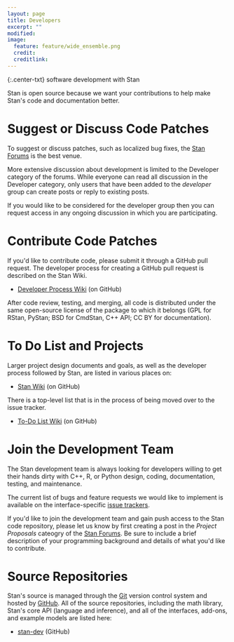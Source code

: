 ```yaml
---
layout: page
title: Developers
excerpt: ""
modified:
image:
  feature: feature/wide_ensemble.png
  credit:
  creditlink:
---
```


{:.center-txt}
software development with Stan

Stan is open source because we want your contributions to help make
Stan's code and documentation better.

# Suggest or Discuss Code Patches

To suggest or discuss patches, such as localized bug fixes, the
[Stan Forums](http://discourse.mc-stan.org/) is the best venue.  

More extensive discussion about development is limited to the
Developer category of the forums.  While everyone can read all
discussion in the Developer category, only users that have been
added to the _developer_ group can create posts or reply to existing
posts.

If you would like to be considered for the developer group then
you can request access in any ongoing discussion in which you are
participating.

# Contribute Code Patches

If you'd like to contribute code, please submit it through a GitHub
pull request.  The developer process for creating a GitHub pull request
is described on the Stan Wiki.

* <p>
  <a href="https://github.com/stan-dev/stan/wiki/Developer-process-overview">Developer
    Process Wiki</a>
  <span class="note">(on GitHub)</span>
  </p>

After code review, testing, and merging, all code is distributed
under the same open-source license of the package to which it
belongs (GPL for RStan, PyStan; BSD for CmdStan, C++ API; CC
BY for documentation).

# To Do List and Projects

Larger project design documents and goals, as well as the
developer process followed by Stan, are listed in various places on:

* <p>
  <a href="https://github.com/stan-dev/stan/wiki">Stan Wiki</a>
  <span class="note">(on GitHub)</span>
  </p>

There is a top-level list that is in the process of being moved
over to the issue tracker.

* <p><a href="https://github.com/stan-dev/stan/wiki/Longer-Term-To-Do-List">To-Do
    List Wiki</a>
  <span class="note">(on GitHub)</span>
  </p>

# Join the Development Team

The Stan development team is always looking for developers
willing to get their hands dirty with C++, R, or Python design,
coding, documentation, testing, and maintenance.

The current list of bugs and feature requests we would like to
implement is available on the interface-specific
[issue trackers](/users/issues/).

If you'd like to join the development team and gain push access
to the Stan code repository, please let us know by first creating
a post in the _Project Proposals_ cateogry of the
[Stan Forums](http://discourse.mc-stan.org/).  Be sure to include
a brief description of your programming background and details of
what you'd like to contribute.

# Source Repositories

Stan's source is managed through the [Git](http://git-scm.com) version
control system and hosted by [GitHub](https://github.com).  All of the
source repositories, including the math library, Stan's core API
(language and inference), and all of the interfaces, add-ons, and
example models are listed here:

* <p>
  <a href="https://github.com/stan-dev">stan-dev</a>
  <span class="note">(GitHub)</span>
  </p>
